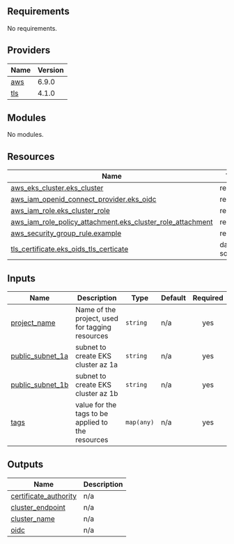 <!-- BEGIN_TF_DOCS -->
## Requirements

No requirements.

## Providers

| Name | Version |
|------|---------|
| <a name="provider_aws"></a> [aws](#provider\_aws) | 6.9.0 |
| <a name="provider_tls"></a> [tls](#provider\_tls) | 4.1.0 |

## Modules

No modules.

## Resources

| Name | Type |
|------|------|
| [aws_eks_cluster.eks_cluster](https://registry.terraform.io/providers/hashicorp/aws/latest/docs/resources/eks_cluster) | resource |
| [aws_iam_openid_connect_provider.eks_oidc](https://registry.terraform.io/providers/hashicorp/aws/latest/docs/resources/iam_openid_connect_provider) | resource |
| [aws_iam_role.eks_cluster_role](https://registry.terraform.io/providers/hashicorp/aws/latest/docs/resources/iam_role) | resource |
| [aws_iam_role_policy_attachment.eks_cluster_role_attachment](https://registry.terraform.io/providers/hashicorp/aws/latest/docs/resources/iam_role_policy_attachment) | resource |
| [aws_security_group_rule.example](https://registry.terraform.io/providers/hashicorp/aws/latest/docs/resources/security_group_rule) | resource |
| [tls_certificate.eks_oids_tls_certicate](https://registry.terraform.io/providers/hashicorp/tls/latest/docs/data-sources/certificate) | data source |

## Inputs

| Name | Description | Type | Default | Required |
|------|-------------|------|---------|:--------:|
| <a name="input_project_name"></a> [project\_name](#input\_project\_name) | Name of the project, used for tagging resources | `string` | n/a | yes |
| <a name="input_public_subnet_1a"></a> [public\_subnet\_1a](#input\_public\_subnet\_1a) | subnet to create EKS cluster az 1a | `string` | n/a | yes |
| <a name="input_public_subnet_1b"></a> [public\_subnet\_1b](#input\_public\_subnet\_1b) | subnet to create EKS cluster az 1b | `string` | n/a | yes |
| <a name="input_tags"></a> [tags](#input\_tags) | value for the tags to be applied to the resources | `map(any)` | n/a | yes |

## Outputs

| Name | Description |
|------|-------------|
| <a name="output_certificate_authority"></a> [certificate\_authority](#output\_certificate\_authority) | n/a |
| <a name="output_cluster_endpoint"></a> [cluster\_endpoint](#output\_cluster\_endpoint) | n/a |
| <a name="output_cluster_name"></a> [cluster\_name](#output\_cluster\_name) | n/a |
| <a name="output_oidc"></a> [oidc](#output\_oidc) | n/a |
<!-- END_TF_DOCS -->
